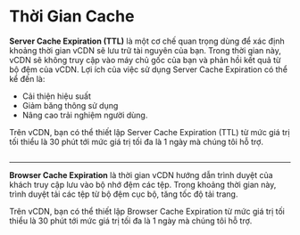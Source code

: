 # Thời Gian Cache

**Server Cache Expiration (TTL)** là một cơ chế quan trọng dùng để xác định khoảng thời gian vCDN sẽ lưu trữ tài nguyên của bạn. Trong thời gian này, vCDN sẽ không truy cập vào máy chủ gốc của bạn và phản hồi kết quả từ bộ đệm của vCDN. Lợi ích của việc sử dụng Server Cache Expiration có thể kể đến là:&#x20;

* Cải thiện hiệu suất
* Giảm băng thông sử dụng
* Nâng cao trải nghiệm người dùng.&#x20;

Trên vCDN, bạn có thể thiết lập Server Cache Expiration (TTL) từ mức giá trị tối thiểu là 30 phút tới mức giá trị tối đa là 1 ngày mà chúng tôi hỗ trợ.

<figure><img src="https://docs.vngcloud.vn/download/attachments/36045467/image2024-1-10_9-49-19.png?version=1&#x26;modificationDate=1704854960000&#x26;api=v2" alt=""><figcaption></figcaption></figure>

***

**Browser Cache Expiration** là thời gian vCDN hướng dẫn trình duyệt của khách truy cập lưu vào bộ nhớ đệm các tệp. Trong khoảng thời gian này, trình duyệt tải các tệp từ bộ đệm cục bộ, tăng tốc độ tải trang.

Trên vCDN, bạn có thể thiết lập Browser Cache Expiration từ mức giá trị tối thiểu là 30 phút tới mức giá trị tối đa là 1 ngày mà chúng tôi hỗ trợ.

<figure><img src="https://docs.vngcloud.vn/download/attachments/36045467/image2024-1-10_9-53-32.png?version=1&#x26;modificationDate=1704855212000&#x26;api=v2" alt=""><figcaption></figcaption></figure>
